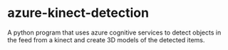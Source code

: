 # azure-kinect-detection
A python program that uses azure cognitive services to detect objects in the feed from a kinect and create 3D models of the detected items.

